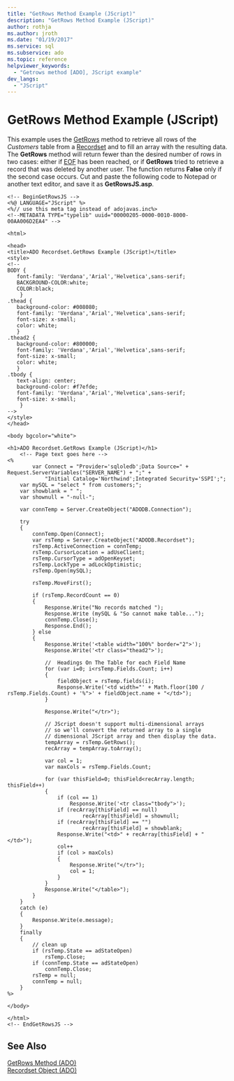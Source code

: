 ```yaml
---
title: "GetRows Method Example (JScript)"
description: "GetRows Method Example (JScript)"
author: rothja
ms.author: jroth
ms.date: "01/19/2017"
ms.service: sql
ms.subservice: ado
ms.topic: reference
helpviewer_keywords:
  - "Getrows method [ADO], JScript example"
dev_langs:
  - "JScript"
---
```

# GetRows Method Example (JScript)
This example uses the [GetRows](./getrows-method-ado.md) method to retrieve all rows of the *Customers* table from a [Recordset](./recordset-object-ado.md) and to fill an array with the resulting data. The **GetRows** method will return fewer than the desired number of rows in two cases: either if [EOF](./bof-eof-properties-ado.md) has been reached, or if **GetRows** tried to retrieve a record that was deleted by another user. The function returns **False** only if the second case occurs. Cut and paste the following code to Notepad or another text editor, and save it as **GetRowsJS.asp**.  
  
```  
<!-- BeginGetRowsJS -->  
<%@ LANGUAGE="JScript" %>  
<%// use this meta tag instead of adojavas.inc%>  
<!--METADATA TYPE="typelib" uuid="00000205-0000-0010-8000-00AA006D2EA4" -->  
  
<html>  
  
<head>  
<title>ADO Recordset.GetRows Example (JScript)</title>  
<style>  
<!--  
BODY {  
   font-family: 'Verdana','Arial','Helvetica',sans-serif;  
   BACKGROUND-COLOR:white;  
   COLOR:black;  
    }  
.thead {  
   background-color: #008080;   
   font-family: 'Verdana','Arial','Helvetica',sans-serif;   
   font-size: x-small;  
   color: white;  
   }  
.thead2 {  
   background-color: #800000;   
   font-family: 'Verdana','Arial','Helvetica',sans-serif;   
   font-size: x-small;  
   color: white;  
   }  
.tbody {   
   text-align: center;  
   background-color: #f7efde;  
   font-family: 'Verdana','Arial','Helvetica',sans-serif;   
   font-size: x-small;  
    }  
-->  
</style>  
</head>  
  
<body bgcolor="white">  
  
<h1>ADO Recordset.GetRows Example (JScript)</h1>  
    <!-- Page text goes here -->  
<%  
        var Connect = "Provider='sqloledb';Data Source=" + Request.ServerVariables("SERVER_NAME") + ";" +  
            "Initial Catalog='Northwind';Integrated Security='SSPI';";  
    var mySQL = "select * from customers;";  
    var showblank = " ";  
    var shownull = "-null-";  
  
    var connTemp = Server.CreateObject("ADODB.Connection");  
  
    try  
    {  
        connTemp.Open(Connect);  
        var rsTemp = Server.CreateObject("ADODB.Recordset");  
        rsTemp.ActiveConnection = connTemp;  
        rsTemp.CursorLocation = adUseClient;  
        rsTemp.CursorType = adOpenKeyset;  
        rsTemp.LockType = adLockOptimistic;  
        rsTemp.Open(mySQL);  
  
        rsTemp.MoveFirst();  
  
        if (rsTemp.RecordCount == 0)  
        {  
            Response.Write("No records matched ");  
            Response.Write (mySQL & "So cannot make table...");  
            connTemp.Close();  
            Response.End();  
        } else  
        {  
            Response.Write('<table width="100%" border="2">');  
            Response.Write('<tr class="thead2">');  
  
            //  Headings On The Table for each Field Name  
            for (var i=0; i<rsTemp.Fields.Count; i++)  
            {  
                fieldObject = rsTemp.fields(i);  
                Response.Write('<td width="' + Math.floor(100 / rsTemp.Fields.Count) + '%">' + fieldObject.name + "</td>");  
            }  
  
            Response.Write("</tr>");  
  
            // JScript doesn't support multi-dimensional arrays  
            // so we'll convert the returned array to a single  
            // dimensional JScript array and then display the data.  
            tempArray = rsTemp.GetRows();  
            recArray = tempArray.toArray();  
  
            var col = 1;  
            var maxCols = rsTemp.Fields.Count;  
  
            for (var thisField=0; thisField<recArray.length; thisField++)  
            {  
                if (col == 1)  
                    Response.Write('<tr class="tbody">');  
                if (recArray[thisField] == null)  
                        recArray[thisField] = shownull;  
                if (recArray[thisField] == "")  
                        recArray[thisField] = showblank;  
                Response.Write("<td>" + recArray[thisField] + "</td>");  
                col++  
                if (col > maxCols)  
                {  
                    Response.Write("</tr>");  
                    col = 1;  
                }  
            }  
            Response.Write("</table>");  
        }  
    }  
    catch (e)  
    {  
        Response.Write(e.message);  
    }  
    finally  
    {  
        // clean up  
        if (rsTemp.State == adStateOpen)  
            rsTemp.Close;  
        if (connTemp.State == adStateOpen)  
            connTemp.Close;  
        rsTemp = null;  
        connTemp = null;  
    }  
%>  
  
</body>  
  
</html>  
<!-- EndGetRowsJS -->  
```  
  
## See Also  
 [GetRows Method (ADO)](./getrows-method-ado.md)   
 [Recordset Object (ADO)](./recordset-object-ado.md)